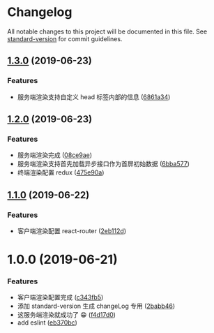 # Changelog

All notable changes to this project will be documented in this file. See [standard-version](https://github.com/conventional-changelog/standard-version) for commit guidelines.

## [1.3.0](https://github.com/luoquanquan/react-ssr-learn/compare/v1.2.0...v1.3.0) (2019-06-23)


### Features

* 服务端渲染支持自定义 head 标签内部的信息 ([6861a34](https://github.com/luoquanquan/react-ssr-learn/commit/6861a34))



## [1.2.0](https://github.com/luoquanquan/react-ssr-learn/compare/v1.1.0...v1.2.0) (2019-06-23)


### Features

* 服务端渲染完成 ([08ce9ae](https://github.com/luoquanquan/react-ssr-learn/commit/08ce9ae))
* 服务端渲染支持首先加载异步接口作为首屏初始数据 ([6bba577](https://github.com/luoquanquan/react-ssr-learn/commit/6bba577))
* 终端渲染配置 redux ([475e90a](https://github.com/luoquanquan/react-ssr-learn/commit/475e90a))



## [1.1.0](https://github.com/luoquanquan/react-ssr-learn/compare/v1.0.0...v1.1.0) (2019-06-22)


### Features

* 客户端渲染配置 react-router ([2eb112d](https://github.com/luoquanquan/react-ssr-learn/commit/2eb112d))



# 1.0.0 (2019-06-21)


### Features

* 客户端渲染配置完成 ([c343fb5](https://github.com/luoquanquan/react-ssr-learn/commit/c343fb5))
* 添加 standard-version 生成 changeLog 专用 ([2babb46](https://github.com/luoquanquan/react-ssr-learn/commit/2babb46))
* 这服务端渲染就成功了 😁 ([f4d17d0](https://github.com/luoquanquan/react-ssr-learn/commit/f4d17d0))
* add eslint ([eb370bc](https://github.com/luoquanquan/react-ssr-learn/commit/eb370bc))
